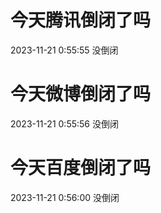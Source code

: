 # 今天腾讯倒闭了吗

2023-11-21 0:55:55 没倒闭

# 今天微博倒闭了吗

2023-11-21 0:55:56 没倒闭

# 今天百度倒闭了吗

2023-11-21 0:56:00 没倒闭

